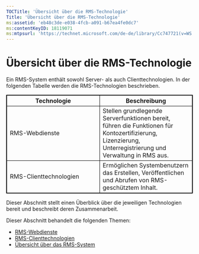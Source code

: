 ```yaml
---
TOCTitle: 'Übersicht über die RMS-Technologie'
Title: 'Übersicht über die RMS-Technologie'
ms:assetid: 'eb48c3de-e038-4fcb-a091-b67ea4fe0dc7'
ms:contentKeyID: 18119071
ms:mtpsurl: 'https://technet.microsoft.com/de-de/library/Cc747721(v=WS.10)'
---
```


Übersicht über die RMS-Technologie
==================================

Ein RMS-System enthält sowohl Server- als auch Clienttechnologien. In der folgenden Tabelle werden die RMS-Technologien beschrieben.

<p></p>
<table style="border:1px solid black;">
<colgroup>
<col width="50%" />
<col width="50%" />
</colgroup>
<thead>
<tr class="header">
<th style="border:1px solid black;" >Technologie</th>
<th style="border:1px solid black;" >Beschreibung</th>
</tr>
</thead>
<tbody>
<tr class="odd">
<td style="border:1px solid black;">RMS-Webdienste</td>
<td style="border:1px solid black;">Stellen grundlegende Serverfunktionen bereit, führen die Funktionen für Kontozertifizierung, Lizenzierung, Unterregistrierung und Verwaltung in RMS aus.</td>
</tr>
<tr class="even">
<td style="border:1px solid black;">RMS-Clienttechnologien</td>
<td style="border:1px solid black;">Ermöglichen Systembenutzern das Erstellen, Veröffentlichen und Abrufen von RMS-geschütztem Inhalt.</td>
</tr>
</tbody>
</table>
  
Dieser Abschnitt stellt einen Überblick über die jeweiligen Technologien bereit und beschreibt deren Zusammenarbeit.
  
Dieser Abschnitt behandelt die folgenden Themen:
  
-   [RMS-Webdienste](https://technet.microsoft.com/ed8dbb2e-0590-4502-afc4-54f66b96d515)  
-   [RMS-Clienttechnologien](https://technet.microsoft.com/6980468a-fc8c-489b-966f-2921ec268e74)  
-   [Übersicht über das RMS-System](https://technet.microsoft.com/cbd14635-e17e-42b8-9fd8-6fdce42ffe07)